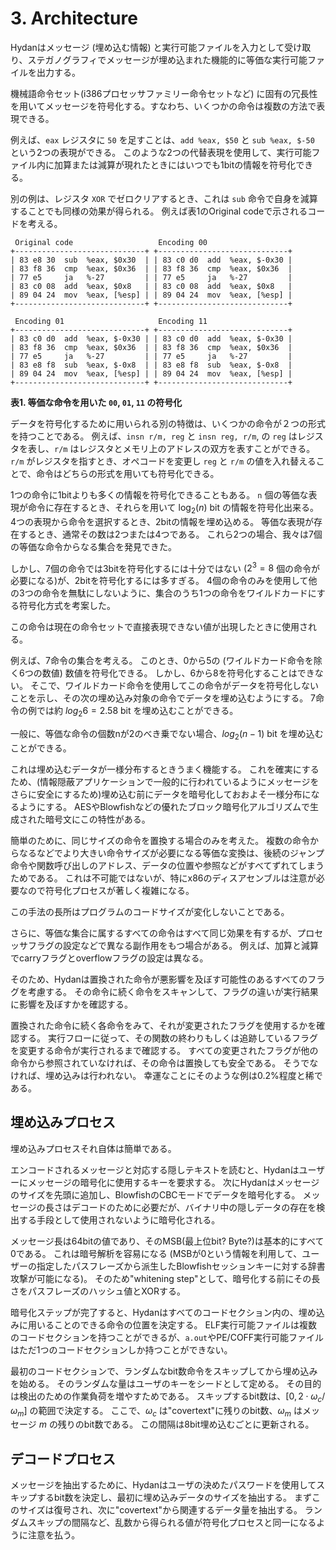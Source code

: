 # 3. Architecture

Hydanはメッセージ (埋め込む情報) と実行可能ファイルを入力として受け取り、ステガノグラフィでメッセージが埋め込まれた機能的に等価な実行可能ファイルを出力する。

機械語命令セット(i386プロセッサファミリー命令セットなど) に固有の冗長性を用いてメッセージを符号化する。すなわち、いくつかの命令は複数の方法で表現できる。

例えば、`eax` レジスタに `50` を足すことは、`add %eax, $50` と `sub %eax, $-50` という2つの表現ができる。
このような2つの代替表現を使用して、実行可能ファイル内に加算または減算が現れたときにはいつでも1bitの情報を符号化できる。

別の例は、レジスタ `XOR` でゼロクリアするとき、これは `sub` 命令で自身を減算することでも同様の効果が得られる。
例えば表1のOriginal codeで示されるコードを考える。

```
 Original code                   Encoding 00
+-----------------------------+ +-----------------------------+
| 83 e8 30  sub  %eax, $0x30  | | 83 c0 d0  add  %eax, $-0x30 |
| 83 f8 36  cmp  %eax, $0x36  | | 83 f8 36  cmp  %eax, $0x36  |
| 77 e5     ja   %-27         | | 77 e5     ja   %-27         |
| 83 c0 08  add  %eax, $0x8   | | 83 c0 08  add  %eax, $0x8   |
| 89 04 24  mov  %eax, [%esp] | | 89 04 24  mov  %eax, [%esp] |
+-----------------------------+ +-----------------------------+

 Encoding 01                     Encoding 11
+-----------------------------+ +-----------------------------+
| 83 c0 d0  add  %eax, $-0x30 | | 83 c0 d0  add  %eax, $-0x30 |
| 83 f8 36  cmp  %eax, $0x36  | | 83 f8 36  cmp  %eax, $0x36  |
| 77 e5     ja   %-27         | | 77 e5     ja   %-27         |
| 83 e8 f8  sub  %eax, $-0x8  | | 83 e8 f8  sub  %eax, $-0x8  |
| 89 04 24  mov  %eax, [%esp] | | 89 04 24  mov  %eax, [%esp] |
+-----------------------------+ +-----------------------------+
```
**表1. 等価な命令を用いた `00`, `01`, `11` の符号化**

データを符号化するために用いられる別の特徴は、いくつかの命令が２つの形式を持つことである。
例えば、`insn r/m, reg` と `insn reg, r/m`, の `reg` はレジスタを表し、`r/m` はレジスタとメモリ上のアドレスの双方を表すことができる。
`r/m` がレジスタを指すとき、オペコードを変更し `reg` と `r/m` の値を入れ替えることで、命令はどちらの形式を用いても符号化できる。

1つの命令に1bitよりも多くの情報を符号化できることもある。
`n` 個の等価な表現が命令に存在するとき、それらを用いて $\log_2(n)$ bit の情報を符号化出来る。
4つの表現から命令を選択するとき、2bitの情報を埋め込める。
等価な表現が存在するとき、通常その数は2つまたは4つである。
これら2つの場合、我々は7個の等価な命令からなる集合を発見できた。

しかし、7個の命令では3bitを符号化するには十分ではない ($2^3 = 8$ 個の命令が必要になる)が、2bitを符号化するには多すぎる。
4個の命令のみを使用して他の3つの命令を無駄にしないように、集合のうち1つの命令をワイルドカードにする符号化方式を考案した。

この命令は現在の命令セットで直接表現できない値が出現したときに使用される。

<!-- textlint-disable -->
例えば、7命令の集合を考える。
このとき、0から5の (ワイルドカード命令を除く6つの数値) 数値を符号化できる。
しかし、6から8を符号化することはできない。
そこで、ワイルドカード命令を使用してこの命令がデータを符号化しないことを示し、その次の埋め込み対象の命令でデータを埋め込むようにする。
7命令の例では約 $log_2 6= 2.58$ bit を埋め込むことができる。
<!-- textlint-enable -->


一般に、等価な命令の個数nが2のべき乗でない場合、$log_2(n-1)$ bit を埋め込むことができる。

<!-- textlint-disable preset-japanese/no-doubled-joshi -->
これは埋め込むデータが一様分布するときうまく機能する。
これを確実にするため、(情報隠蔽アプリケーションで一般的に行われているようにメッセージをさらに安全にするため)埋め込む前にデータを暗号化しておおよそ一様分布になるようにする。
AESやBlowfishなどの優れたブロック暗号化アルゴリズムで生成された暗号文にこの特性がある。
<!-- textlint-enable preset-japanese/no-doubled-joshi -->

<!-- textlint-disable preset-japanese/no-doubled-joshi -->
簡単のために、同じサイズの命令を置換する場合のみを考えた。
複数の命令からなるなどでより大きい命令サイズが必要になる等価な変換は、後続のジャンプ命令や関数呼び出しのアドレス、データの位置や参照などがすべてずれてしまうためである。
これは不可能ではないが、特にx86のディスアセンブルは注意が必要なので符号化プロセスが著しく複雑になる。
<!-- textlint-enable preset-japanese/no-doubled-joshi -->

この手法の長所はプログラムのコードサイズが変化しないことである。

さらに、等価な集合に属するすべての命令はすべて同じ効果を有するが、プロセッサフラグの設定などで異なる副作用をもつ場合がある。
例えば、加算と減算でcarryフラグとoverflowフラグの設定は異なる。

そのため、Hydanは置換された命令が悪影響を及ぼす可能性のあるすべてのフラグを考慮する。
その命令に続く命令をスキャンして、フラグの違いが実行結果に影響を及ぼすかを確認する。

置換された命令に続く各命令をみて、それが変更されたフラグを使用するかを確認する。
実行フローに従って、その関数の終わりもしくは追跡しているフラグを変更する命令が実行されるまで確認する。
すべての変更されたフラグが他の命令から参照されていなければ、その命令は置換しても安全である。
そうでなければ、埋め込みは行われない。
幸運なことにそのような例は0.2%程度と稀である。

## 埋め込みプロセス

埋め込みプロセスそれ自体は簡単である。

エンコードされるメッセージと対応する隠しテキストを読むと、Hydanはユーザーにメッセージの暗号化に使用するキーを要求する。
次にHydanはメッセージのサイズを先頭に追加し、BlowfishのCBCモードでデータを暗号化する。
メッセージの長さはデコードのために必要だが、バイナリ中の隠しデータの存在を検出する手段として使用されないように暗号化される。

<!-- textlint-disable preset-ja-technical-writing/no-exclamation-question-mark -->
メッセージ長は64bitの値であり、そのMSB(最上位bit? Byte?)は基本的にすべて0である。
これは暗号解析を容易になる (MSBが0という情報を利用して、ユーザーの指定したパスフレーズから派生したBlowfishセッションキーに対する辞書攻撃が可能になる)。
そのため"whitening step"として、暗号化する前にその長さをパスフレーズのハッシュ値とXORする。
<!-- textlint-enable preset-ja-technical-writing/no-exclamation-question-mark -->

暗号化ステップが完了すると、Hydanはすべてのコードセクション内の、埋め込みに用いることのできる命令の位置を決定する。
ELF実行可能ファイルは複数のコードセクションを持つことができるが、`a.out`やPE/COFF実行可能ファイルはただ1つのコードセクションしか持つことができない。

最初のコードセクションで、ランダムなbit数命令をスキップしてから埋め込みを始める。
そのランダムな量はユーザのキーをシードとして定める。
その目的は検出のための作業負荷を増やすためである。
スキップするbit数は、$[0, 2 \cdot \omega_c / \omega_m]$ の範囲で決定する。
ここで、$\omega_c$ は"covertext"に残りのbit数、$\omega_m$ はメッセージ $m$ の残りのbit数である。
この間隔は8bit埋め込むごとに更新される。

## デコードプロセス

メッセージを抽出するために、Hydanはユーザの決めたパスワードを使用してスキップするbit数を決定し、最初に埋め込みデータのサイズを抽出する。
まずこのサイズは復号され、次に"covertext"から関連するデータ量を抽出する。
ランダムスキップの間隔など、乱数から得られる値が符号化プロセスと同一になるように注意を払う。
